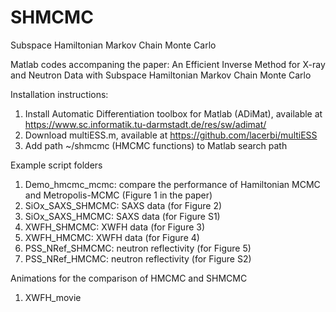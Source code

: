 # SHMCMC
 Subspace Hamiltonian Markov Chain Monte Carlo

Matlab codes accompaning the paper: An Efficient Inverse Method for X-ray and Neutron Data with Subspace Hamiltonian Markov Chain Monte Carlo

Installation instructions:
1. Install Automatic Differentiation toolbox for Matlab (ADiMat), available at https://www.sc.informatik.tu-darmstadt.de/res/sw/adimat/
2. Download multiESS.m, available at https://github.com/lacerbi/multiESS
3. Add path ~/shmcmc (HMCMC functions) to Matlab search path

Example script folders
1. Demo_hmcmc_mcmc: compare the performance of Hamiltonian MCMC and Metropolis-MCMC (Figure 1 in the paper)
2. SiOx_SAXS_SHMCMC: SAXS data (for Figure 2)
3. SiOx_SAXS_HMCMC: SAXS data (for Figure S1)
4. XWFH_SHMCMC: XWFH data (for Figure 3)
5. XWFH_HMCMC: XWFH data (for Figure 4)
6. PSS_NRef_SHMCMC: neutron reflectivity (for Figure 5)
7. PSS_NRef_HMCMC: neutron reflectivity (for Figure S2)

Animations for the comparison of HMCMC and SHMCMC
1. XWFH_movie
